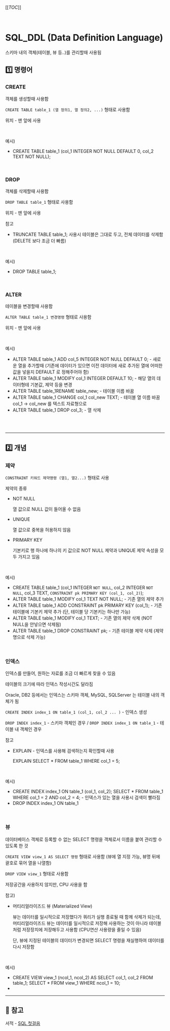 [[_TOC_]]

<br>

# SQL_DDL (Data Definition Language)

스키마 내의 객체(테이블, 뷰 등..)를 관리할때 사용됨

## 1️⃣ 명령어

### CREATE

객체를 생성할때 사용함

`CREATE TABLE table_1 (열 정의1, 열 정의2, ...)` 형태로 사용함

위치 - 맨 앞에 사용

<br>

예시)

* CREATE TABLE table_1 (col_1 INTEGER NOT NULL DEFAULT 0, col_2 TEXT NOT NULL);

<br>

### DROP

객체를 삭제할때 사용함

`DROP TABLE table_1` 형태로 사용함

위치 - 맨 앞에 사용

참고

* TRUNCATE TABLE table_1;
  사용시 테이블은 그대로 두고, 전체 데이터를 삭제함 (DELETE 보다 조금 더 빠름)

<br>

예시)

* DROP TABLE table_1;

<br>

### ALTER

테이블을 변경할때 사용함

`ALTER TABLE table_1 변경명령` 형태로 사용함

위치 - 맨 앞에 사용

<br>

예시)

* ALTER TABLE table_1 ADD col_5 INTEGER NOT NULL DEFAULT 0;  -  새로운 열을 추가할때 (기존에 데이터가 있으면 이전 데이터에 새로 추가된 열에 어떠한 값을 넣을지 DEFAULT 로 정해주어야 함)
* ALTER TABLE table_1 MODIFY col_1 INTEGER DEFAULT 10;  -  해당 열의 데이터형테 기본값, 제약 등을 변경
* ALTER TABLE table_1RENAME table_new;  -  테이블 이름 바꿈
* ALTER TABLE table_1 CHANGE col_1 col_new TEXT;  -  테이블 열 이름 바꿈 col_1 -> col_new 를 텍스트 자료형으로
* ALTER TABLE table_1 DROP col_3;  -  열 삭제

<br>

<br>

---

## 2️⃣ 개념

### 제약

`CONSTRAINT 키워드 제약명령 (열1, 열2...)` 형태로 사용

제약의 종류

* NOT NULL

  열 값으로 NULL 값이 들어올 수 없음

* UNIQUE

  열 값으로 중복을 허용하지 않음

* PRIMARY KEY

  기본키로 행 하나에 하나의 키 값으로 NOT NULL 제약과 UNIQUE 제약 속성을 모두 가지고 있음

<br>

예시)

* CREATE TABLE table_1 (col_1 INTEGER `NOT NULL`, col_2 INTEGER `NOT NULL`, col_3 TEXT, `CONSTRAINT pk PRIMARY KEY (col_1, col_2)`);
* ALTER TABLE table_1 MODIFY col_1 TEXT NOT NULL;  -  기존 열의 제약 추가
* ALTER TABLE table_1 ADD CONSTRAINT pk PRIMARY KEY (col_1);  -  기존 테이블에 기본키 제약 추가 (단, 테이블 당 기본키는 하나만 가능)
* ALTER TABLE table_1 MODIFY col_1 TEXT;  -  기존 열의 제약 삭제 (NOT NULL을 안넣으면 삭제됨)
* ALTER TABLE table_1 DROP CONSTRAINT pk;  -  기존 테이블 제약 삭제 (제약명으로 삭제 가능)

<br>

### 인덱스

인덱스를 만들어, 원하는 자료를 조금 더 빠르게 찾을 수 있음

테이블의 크기에 따라 인덱스 작성시간도 달라짐

Oracle, DB2 등에서는 인덱스는 스키마 객체, MySQL, SQLServer 는 테이블 내의 객체가 됨

`CREATE INDEX index_1 ON table_1 (col_1, col_2 ... )` - 인덱스 생성

`DROP INDEX index_1`  - 스키마 객체인 경우 / `DROP INDEX index_1 ON table_1`  - 테이블 내 객체인 경우

참고

* EXPLAIN - 인덱스를 사용해 검색하는지 확인할때 사용

  EXPLAIN SELECT * FROM table_1 WHERE col_1 = 5;

<br>

예시)

* CREATE INDEX index_1 ON table_1 (col_1, col_2);
  SELECT * FROM table_1 WHERE col_1 = 2 AND col_2 = 4;  -  인덱스가 있는 열을 사용시 검색이 빨라짐
* DROP INDEX index_1 ON table_1

<br>

###  뷰

데이터베이스 객체로 등록할 수 없는 SELECT 명령을 객체로서 이름을 붙여 관리할 수 있도록 한 것

`CREATE VIEW view_1 AS SELECT 명령` 형태로 사용함 (뷰에 열 지정 가능, 뷰명 뒤에 괄호로 묶어 열을 나열함)

`DROP VIEW view_1` 형태로 사용함

저장공간을 사용하지 않지만, CPU 사용을 함

참고)

* 머티리얼라이즈드 뷰 (Materialized View)

  뷰는 데이터를 일시적으로 저장했다가 쿼리가 실행 종료될 때 함께 삭제가 되는데, 머티리얼라이즈드 뷰는 데이터를 일시적으로 저장해 사용하는 것이 아니라 테이블처럼 저장장치에 저장해두고 사용함 (CPU연산 사용량을 줄일 수 있음)

  단, 뷰에 지정된 테이블의 데이터가 변경되면 SELECT 명령을 재실행하여 데이터를 다시 저장함

<br>

예시)

* CREATE VIEW view_1 (ncol_1, ncol_2) AS SELECT col_1, col_2 FROM table_1;
  SELECT * FROM view_1 WHERE ncol_1 = 10;
* 

---

## 📖 참고

서적 - [SQL 첫걸음](https://book.naver.com/bookdb/book_detail.nhn?bid=9738902)